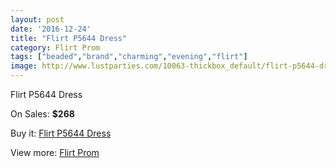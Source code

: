 ```yaml
---
layout: post
date: '2016-12-24'
title: "Flirt P5644 Dress"
category: Flirt Prom
tags: ["beaded","brand","charming","evening","flirt"]
image: http://www.lustparties.com/10063-thickbox_default/flirt-p5644-dress.jpg
---
```

Flirt P5644 Dress

On Sales: **$268**
<a href="https://www.lustparties.com/en/flirt-prom/3455-flirt-p5644-dress.html"><amp-img layout="responsive" width="600" height="600" src="//www.lustparties.com/10063-thickbox_default/flirt-p5644-dress.jpg" alt="Flirt P5644 Dress 0" /></a>
<a href="https://www.lustparties.com/en/flirt-prom/3455-flirt-p5644-dress.html"><amp-img layout="responsive" width="600" height="600" src="//www.lustparties.com/10066-thickbox_default/flirt-p5644-dress.jpg" alt="Flirt P5644 Dress 1" /></a>
<a href="https://www.lustparties.com/en/flirt-prom/3455-flirt-p5644-dress.html"><amp-img layout="responsive" width="600" height="600" src="//www.lustparties.com/10065-thickbox_default/flirt-p5644-dress.jpg" alt="Flirt P5644 Dress 2" /></a>
<a href="https://www.lustparties.com/en/flirt-prom/3455-flirt-p5644-dress.html"><amp-img layout="responsive" width="600" height="600" src="//www.lustparties.com/10064-thickbox_default/flirt-p5644-dress.jpg" alt="Flirt P5644 Dress 3" /></a>

Buy it: [Flirt P5644 Dress](https://www.lustparties.com/en/flirt-prom/3455-flirt-p5644-dress.html "Flirt P5644 Dress")

View more: [Flirt Prom](https://www.lustparties.com/en/13-flirt-prom "Flirt Prom")